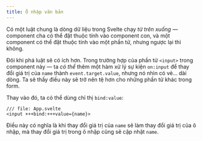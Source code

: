 ```yaml
---
title: Ô nhập văn bản
---
```


Có một luật chung là dòng dữ liệu trong Svelte chạy _từ trên xuống_ — component cha có thể đặt thuộc tính vào component con, và một component có thể đặt thuộc tính vào một phần tử, nhưng ngược lại thì không.

Đôi khi phá luật sẽ có ích hơn. Trong trường hợp của phần tử `<input>` trong component này — ta _có thể_ thêm một hàm xử lý sự kiện `on:input` để thay đổi giá trị của `name` thành `event.target.value`, nhưng nó nhìn có vẻ... dài dòng. Ta sẽ thấy điều này sẽ trở nên tệ hơn cho những phần tử khác trong form.

Thay vào đó, ta có thể dùng chỉ thị `bind:value`:

```svelte
/// file: App.svelte
<input +++bind:+++value={name}>
```

Điều này có nghĩa là khi thay đổi giá trị của `name` sẽ làm thay đổi giá trị của ô nhập, mà thay đổi giá trị trong ô nhập cũng sẽ cập nhật `name`.

